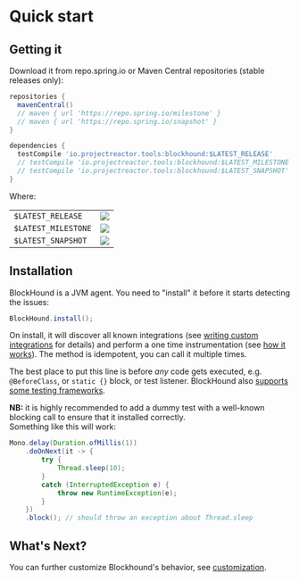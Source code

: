 # Quick start

## Getting it
Download it from repo.spring.io or Maven Central repositories (stable releases only):

```groovy
repositories {
  mavenCentral()
  // maven { url 'https://repo.spring.io/milestone' }
  // maven { url 'https://repo.spring.io/snapshot' }
}

dependencies {
  testCompile 'io.projectreactor.tools:blockhound:$LATEST_RELEASE'
  // testCompile 'io.projectreactor.tools:blockhound:$LATEST_MILESTONE'
  // testCompile 'io.projectreactor.tools:blockhound:$LATEST_SNAPSHOT'
}
```
Where:

|||
|-|-|
|`$LATEST_RELEASE`|[![](https://img.shields.io/badge/dynamic/xml.svg?label=&color=green&query=%2F%2Fmetadata%2Fversioning%2Flatest&url=https%3A%2F%2Frepo1.maven.org%2Fmaven2%2Fio%2Fprojectreactor%2Ftools%2Fblockhound%2Fmaven-metadata.xml)](https://repo1.maven.org/maven2/io/projectreactor/tools/blockhound/)|
|`$LATEST_MILESTONE`|[![](https://img.shields.io/badge/dynamic/xml.svg?label=&color=blue&query=%2F%2Fmetadata%2Fversioning%2Flatest&url=https%3A%2F%2Frepo.spring.io%2Fmilestone%2Fio%2Fprojectreactor%2Ftools%2Fblockhound%2Fmaven-metadata.xml)](https://repo.spring.io/milestone/io/projectreactor/tools/blockhound/)|
|`$LATEST_SNAPSHOT`|[![](https://img.shields.io/badge/dynamic/xml.svg?label=&color=orange&query=%2F%2Fmetadata%2Fversioning%2Flatest&url=https%3A%2F%2Frepo.spring.io%2Fsnapshot%2Fio%2Fprojectreactor%2Ftools%2Fblockhound%2Fmaven-metadata.xml)](https://repo.spring.io/snapshot/io/projectreactor/tools/blockhound/)|

## Installation
BlockHound is a JVM agent. You need to "install" it before it starts detecting the issues:
```java
BlockHound.install();
```

On install, it will discover all known integrations (see [writing custom integrations](custom_integrations.md) for details)
and perform a one time instrumentation (see [how it works](how_it_works.md)).
The method is idempotent, you can call it multiple times.

The best place to put this line is before *any* code gets executed, e.g. `@BeforeClass`, or `static {}` block, or test listener.
BlockHound also [supports some testing frameworks](supported_testing_frameworks.md).

**NB:** it is highly recommended to add a dummy test with a well-known blocking call to ensure that it installed correctly.  
Something like this will work:
```java
Mono.delay(Duration.ofMillis(1))
    .doOnNext(it -> {
        try {
            Thread.sleep(10);
        }
        catch (InterruptedException e) {
            throw new RuntimeException(e);
        }
    })
    .block(); // should throw an exception about Thread.sleep
```

## What's Next?
You can further customize Blockhound's behavior, see [customization](customization.md).
